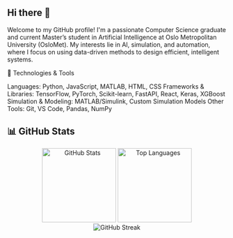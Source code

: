 ## Hi there 👋

Welcome to my GitHub profile! I'm a passionate Computer Science graduate and current Master’s student in Artificial Intelligence at Oslo Metropolitan University (OsloMet).
My interests lie in AI, simulation, and automation, where I focus on using data-driven methods to design efficient, intelligent systems.

🧠 Technologies & Tools

Languages: Python, JavaScript, MATLAB, HTML, CSS
Frameworks & Libraries: TensorFlow, PyTorch, Scikit-learn, FastAPI, React, Keras, XGBoost
Simulation & Modeling: MATLAB/Simulink, Custom Simulation Models
Other Tools: Git, VS Code, Pandas, NumPy

## 📊 GitHub Stats

<div align="center">
  <img src="https://github-readme-stats.vercel.app/api?username=rabrie10&show_icons=true&theme=radical&hide_border=true&count_private=true" alt="GitHub Stats" height="170" />
  <img src="https://github-readme-stats.vercel.app/api/top-langs/?username=rabrie10&layout=compact&theme=radical&hide_border=true" alt="Top Languages" height="170" />
</div>

<div align="center">
  <img src="https://github-readme-streak-stats.herokuapp.com/?user=rabrie10&theme=radical&hide_border=true" alt="GitHub Streak" />
</div>

